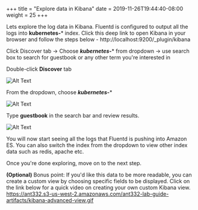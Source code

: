 +++
title = "Explore data in Kibana"
date = 2019-11-26T19:44:40-08:00
weight = 25
+++

Lets explore the log data in Kibana. Fluentd is configured to output all the logs into **kubernetes-*** index. Click this deep link to open Kibana in your browser and follow the steps below - http://localhost:9200/_plugin/kibana

Click Discover tab -> Choose ***kubernetes-**** from dropdown -> use search box to search for guestbook or any other term you're interested in

Double-click **Discover** tab

![Alt Text](https://ant332.s3-us-west-2.amazonaws.com/ant332-lab-guide-artifacts/view-kuber-step-1.png)

From the dropdown, choose ***kubernetes-****

![Alt Text](https://ant332.s3-us-west-2.amazonaws.com/ant332-lab-guide-artifacts/view-kuber-step-2.png)


Type **guestbook** in the search bar and review results.

![Alt Text](https://ant332.s3-us-west-2.amazonaws.com/ant332-lab-guide-artifacts/view-kuber-step-3.png)

You will now start seeing all the logs that Fluentd is pushing into Amazon ES. You can also switch the index from the dropdown to view other index data such as redis, apache etc.

Once you're done exploring, move on to the next step.

**(Optional)**
Bonus point: If you'd like this data to be more readable, you can create a custom view by choosing specific fields to be displayed. Click on the link below for a quick video on creating your own custom Kibana view.
https://ant332.s3-us-west-2.amazonaws.com/ant332-lab-guide-artifacts/kibana-advanced-view.gif
